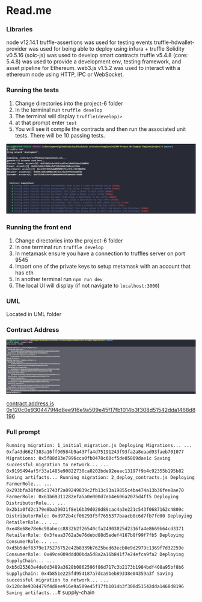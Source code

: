 # Read.me

### Libraries
node v12.14.1
truffle-assertions was used for testing events
truffle-hdwallet-provider was used for being able to deploy using infura + truffle
Solidity v0.5.16 (solc-js) was used to develop smart contracts
truffle v5.4.8 (core: 5.4.8) was used to provide a development env, testing framework, and asset pipeline for Ethereum.
web3.js v1.5.2 was used to interact with a ethereum node using HTTP, IPC or WebSocket.

### Running the tests
1) Change directories into the project-6 folder
2) In the terminal run  `truffle develop`
3) The terminal will display `truffle(develop)>`
4) at that prompt enter `test` 
5) You will see it compile the contracts and then run the associated unit tests. There will be 10 passing tests.

![truffle test](images/truffle_test.png)

### Running the front end
1) Change directories into the project-6 folder
2) In one terminal run  `truffle develop`
3) In metamask ensure you have a connection to truffles server on port 9545
4) Import one of the private keys to setup metamask with an account that has eth
5) In another terminal run `npm run dev`
6) The local UI will display (if not navigate to `localhost:3000`)

### UML
Located in UML folder

### Contract Address

![truffle test](images/truffle_migrate.png)

[contract address is 0x120c0e9304479f4d8ee916e9a509e45f17fb1014b3f308d51542dda1468d8196](https://rinkeby.etherscan.io/tx/0x120c0e9304479f4d8ee916e9a509e45f17fb1014b3f308d51542dda1468d8196)

### Full prompt

`
Running migration: 1_initial_migration.js
  Deploying Migrations...
  ... 0xfa43d662f383a16ff90584b9a437fa4d75191243f93fa2a8eaad93faeb701077
  Migrations: 0x5f88d83e7996cca0fb0478c60cf5de05809dae1c
Saving successful migration to network...
  ... 0x9195494af5f33a1485e90822730ca0202bde92eeac13197f9b4c92355b195b82
Saving artifacts...
Running migration: 2_deploy_contracts.js
  Deploying FarmerRole...
  ... 0x293bfa38fde5c1743f2a09249839c2fb13c93a19855c4ba474a13b36fee8ae70
  FarmerRole: 0x61b69311282efa5a0e000d7eb4e606a2075d4ff5
  Deploying DistributorRole...
  ... 0x2b1a0fd2c179e8ba39031f8e16b39d020d89cac4a3e221c543f0687162c4809c
  DistributorRole: 0xd972b4cf06293f5f7655377baacb8c6d7fb7fd00
  Deploying RetailerRole...
  ... 0xe48e68e78e6c98abecc8832b2f26540cfa24903025d2316fa4e8669b64cd3371
  RetailerRole: 0x3feaa3762a3e76debd88d5edef4167b8f99f7fb5
  Deploying ConsumerRole...
  ... 0xd5b5def8379e175276752e42b8339b7625bed63ecb0e9d2979c1369f7d32259e
  ConsumerRole: 0x49ce009ddd00bda5d8a2a16b841f7e24efca9fa2
  Deploying SupplyChain...
  ... 0xb5d25363e4de0d3489a3628b0862596f86d717c3b2173b1984bdf408a95bf8b6
  SupplyChain: 0x4b851e225fd954187a7dca9beb89338e04359a3f
Saving successful migration to network...
  ... 0x120c0e9304479f4d8ee916e9a509e45f17fb1014b3f308d51542dda1468d8196
Saving artifacts...
`# supply-chain
